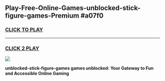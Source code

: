 
## Play-Free-Online-Games-unblocked-stick-figure-games-Premium #a07f0
<h3>
<a href="https://premium.freeplayer.one?title=unblocked-stick-figure-games&ref=8M">CLICK TO PLAY</a></h3>
<hr>

<h3>
<a href="https://premium.freeplayer.one?title=unblocked-stick-figure-games&ref=8M">CLICK 2 PLAY</a>
  
</h3>

<a href="https://premium.freeplayer.one?title=unblocked-stick-figure-games&ref=8M"><img src="https://clearcache.store/games.png"></a>


**unblocked-stick-figure-games games unblocked: Your Gateway to Fun and Accessible Online Gaming**
